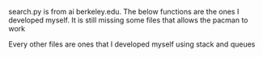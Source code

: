 search.py is from ai berkeley.edu. The below functions are the ones I developed myself. It is still missing some files that allows the pacman to work

Every other files are ones that I developed myself using stack and queues
